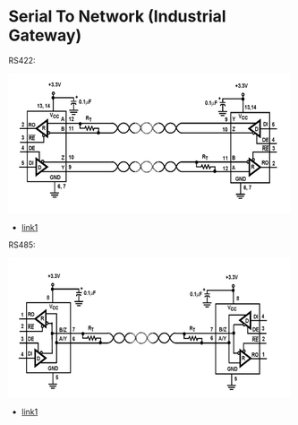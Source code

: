 # Serial To Network (Industrial Gateway)

RS422:
<p align="center">
<img src="./images/RS422.png" height="250px">
</p>

* [link1](https://en.wikipedia.org/wiki/RS-422)

RS485:
<p align="center">
<img src="./images/RS485.png" height="250px">
</p>

* [link1](https://en.wikipedia.org/wiki/RS-485)

